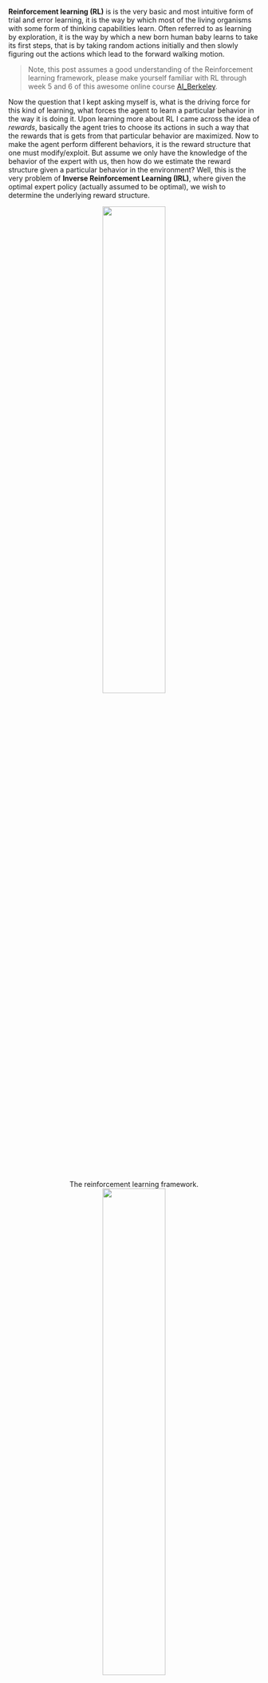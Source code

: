 **Reinforcement learning (RL)** is is the very basic and most intuitive form of trial and error learning, it is the way by which most of the living organisms with some form of thinking capabilities learn. Often referred to as learning by exploration, it is the way by which a new born human baby learns to take its first steps, that is by taking random actions initially and then slowly figuring out the actions which lead to the forward walking motion. 

> Note, this post assumes a good understanding of the Reinforcement learning framework, please make yourself familiar with RL through week 5 and 6 of this awesome online course [AI_Berkeley](https://www.edx.org/course/artificial-intelligence-uc-berkeleyx-cs188-1x).

Now the question that I kept asking myself is, what is the driving force for this kind of learning, what forces the agent to learn a particular behavior in the way it is doing it. Upon learning more about RL I came across the idea of *rewards*,
basically the agent tries to choose its actions in such a way that the rewards that is gets from that particular behavior are maximized. Now to make the agent perform different behaviors, it is the reward structure that one must modify/exploit. But assume we only have the knowledge of the behavior of the expert with us, then how do we estimate the reward structure given a particular behavior in the environment? Well, this is the very problem of **Inverse Reinforcement Learning (IRL)**, where given the optimal expert policy (actually assumed to be optimal), we wish to determine the underlying reward structure.

<div class="imgcap" align="middle">
<img src="/assets/IRL/rl_des.png" width="50%">
<div class="thecap" align="middle">
	The reinforcement learning framework.
</div>
</div>

<div class="imgcap" align="middle">
<img src="/assets/IRL/irl_des.png" width="50%">
<div class="thecap" align="middle" >
	The Inverse reinforcement learning framework.
</div>
</div>

Again, this is not an Intro to Inverse Reinforcement Learning post, rather it is a tutorial on how to use/code Inverse reinforcement learning framework for your own problem, but IRL lies at the very core of it, and it is quintessential to know about it first. IRL has been extensively studied in the past and algorithms have been developed for it, please go through the papers [Ng and Russell,2000](http://ai.stanford.edu/~ang/papers/icml00-irl.pdf), and [Abbeel and Ng, 2004](http://ai.stanford.edu/~ang/papers/icml04-apprentice.pdf) for more information.

> This posts adapts the algorithm from Abbeel and Ng, 2004 for solving the IRL problem.

### Problem to be solved

The idea here is to program a simple agent in a 2D world full of obstacles to copy/clone different behaviors in the environment, the behaviors are input with the help of expert trajectories given manually by a human/computer expert. This form of learning from expert demonstrations is called Apprenticeship Learning in the scientific literature, at the core of it lies inverse Reinforcement Learning, and we are just trying to figure out the different reward functions for these different behaviors.

### Apprenticeship vs. imitation learning - what is the difference?

In general, yes, they are the same thing, which means to learn from demonstration (LfD). Both methods learn from demonstration, but they learn different things:

+ Apprentiship learning via inverse reinforcement learning will try to **infer the goal of the teacher**. In other words, it will learn a reward function from observation, which can then be used in reinforcement learning. If it discovers that the goal is to hit a nail with a hammer, it will ignore blinks and scratches from the teacher, as they are irrelevant to the goal.

+ Imitation learning (a.k.a. behavioral cloning) will try to **directly copy the teacher**. This can be achieved by supervised learning alone. The AI will try to copy every action, even irrelevant actions such as blinking or scratching, for instance, or even mistakes. You could use RL here too, but only if you have a reward function.



### Working Environment

<div class="imgcap" align="middle">
<img src="/assets/IRL/envo.png" width="50%">
<div class="thecap" align="middle" >
	The white dots represent the extent to which the agent's sensors extend.
</div>
</div>

+ **Agent:** the agent is a small green circle with its heading direction indicated by a blue line.

+ **Sensors:** the agent is equipped with 3 distance cum color sensors, and this is the only information that the agent has about the environment.

+ **State Space:** the state of the agent consists of 8 observable features- 
1. Distance sensor 1 reading ( /40 to normalize)
2. Distance sensor 2 reading ( /40 to normalize)
3. Distance sensor 3 reading ( /40 to normalize)
4. No. of sensors seeing black color ( /3 to normalize)
5. No. of sensors seeing yellow color ( /3 to normalize)
6. No. of sensors seeing brown color ( /3 to normalize)
7. No. of sensors seeing red color ( /3 to normalize)
8. Boolen to indicate a crash/bump into an obstacle. (1:crash, 0:alive)

>Note, the normalization is done to ensure that every observable feature value is in the range [0,1] which is a necessary condition on the rewards for the IRL algorithm to converge.

+ **Rewards:** the reward after every frame is calculated as a weighted linear combination of the feature values observed in that respective frame. Here the reward r_t in the t th frame is calculated by the dot product of the weight vector w with the vector of feature values in t th frame, that is the state vector phi_t. Such that r_t = w^T x phi_t.

+ **Available Actions:** with every new frame, the agent automatically takes a *forward* step, the available actions can either turn the agent *left*, *right* or *do nothing* that is a simple forward step, note that the turning actions include the forward motion as well, it is not an in-place rotation.

+ **Obstacles:** the environment consists of rigid walls, deliberately colored in different colors. The agent has color sensing capabilities that helps it to dishtinguish between the obstacle types. The environment is designed in this way for easy testing of the IRL algorithm.


+ The Starting position(state) of the bot is fixed, as according to the IRL algorithm it is necessary that the starting state is same for all the iterations.

### Important modifications over the RL algorithm in Matt's code

>Note, that the RL algorithm is completely adopted from [this](https://medium.com/@harvitronix/using-reinforcement-learning-in-python-to-teach-a-virtual-car-to-avoid-obstacles-6e782cc7d4c6#.qvmmh4afn) post by Matt Harvey with minor changes, thus it makes perfect sense to talk about the changes that I have made, also even if the reader is comfortable with RL, I highly recommend a glance over that post in order to get an understanding of how the reinforcement learning is taking place.

The environment is significantly changed, with the agent getting abilites to not only sense the distance from the 3 sensors but also sense the color of the obstacles, enabling it to dishtinguish between the obstacles. Also, the agent is now smaller smaller in size and its sensing dots are now closer in order to get more resolution and better performance. Obstacles had to be made static for now, in order to simplify the process of testing the IRL algorithm, this may very well lead to overfitting of data, but I am not concerned about that at the moment. As discussed above the observation set or the state of the agent has been increased from 3 to 8, with the inclusion of the *crash* feature in the agent's state. The reward structure is completely changed, the reward is now a weighted linear combination of these 8 features, the agent no more receives a -500 reward on bumping into obstacles, rather, the feature value for *bumping* is +1 and not bumping is 0 and it is on the algorithm to decide what weight should be assigned to this feature based on the expert behavior.

As stated in Matt's blog, the aim here is to not just teach the RL agent to avoid obstacles, I mean why to assume anything about the reward structure, let the reward structure be completely decided by the algorithm from the expert demonstrations and see what behavior a particular setting of rewards achieves!

### Inverse Reinforcement Learning

#### Important definitions -

1. The **features** or **basis functions** phi_i which are basically observables in the state. The features in the current problem are discussed above in the state space section. We define phi(s_t) to be the sum of all the feature expectations phi_i such that:

	<a href="https://www.codecogs.com/eqnedit.php?latex=\begin{}&space;\phi(s_t)&space;&=&space;\phi_1&space;&plus;&space;\phi_2&space;&plus;&space;\phi_3&space;&plus;&space;.......&space;&plus;&space;\phi_n&space;\\&space;\end{}" target="_blank"><img src="https://latex.codecogs.com/gif.latex?\begin{}&space;\phi(s_t)&space;&=&space;\phi_1&space;&plus;&space;\phi_2&space;&plus;&space;\phi_3&space;&plus;&space;.......&space;&plus;&space;\phi_n&space;\\&space;\end{}" title="\begin{} \phi(s_t) &= \phi_1 + \phi_2 + \phi_3 + ....... + \phi_n \\ \end{}" /></a>

2. **Rewards** r_t - linear combination of these feature values observed at each state s_t.

	<a href="https://www.codecogs.com/eqnedit.php?latex=\begin{}&space;r(s,a,s')&space;&=&space;w_1&space;\phi_1&space;&plus;&space;w_2&space;\phi_2&space;&plus;&space;w_3&space;\phi_3&space;&plus;&space;.......&space;&plus;&space;w_n&space;\phi_n&space;\\&space;&=&space;w^T*\phi(s_t)&space;\\&space;\end{}" target="_blank"><img src="https://latex.codecogs.com/gif.latex?\begin{}&space;r(s,a,s')&space;&=&space;w_1&space;\phi_1&space;&plus;&space;w_2&space;\phi_2&space;&plus;&space;w_3&space;\phi_3&space;&plus;&space;.......&space;&plus;&space;w_n&space;\phi_n&space;\\&space;&=&space;w^T*\phi(s_t)&space;\\&space;\end{}" title="\begin{} r(s,a,s') &= w_1 \phi_1 + w_2 \phi_2 + w_3 \phi_3 + ....... + w_n \phi_n \\ &= w^T*\phi(s_t) \\ \end{}" /></a>

3. **Feature expectations** mu(pi) of a policy pi is the sum of discounted feature values phi(s_t).

	<a href="https://www.codecogs.com/eqnedit.php?latex=\begin{}&space;\mu(\pi)&space;&=&space;\sum_{t=0}^{\infty}&space;\gamma^t&space;\phi(s_t)&space;\\&space;\end{}" target="_blank"><img src="https://latex.codecogs.com/gif.latex?\begin{}&space;\mu(\pi)&space;&=&space;\sum_{t=0}^{\infty}&space;\gamma^t&space;\phi(s_t)&space;\\&space;\end{}" title="\begin{} \mu(\pi) &= \sum_{t=0}^{\infty} \gamma^t \phi(s_t) \\ \end{}" /></a>

	The feature expectations of a policy are independent of the weights, they only dependent on the states visited during the run (according to the policy) and on the discount factor gamma a number between 0 and 1 (e.g. 0.9 in our case). To obtain the feature expectations of a policy we have to execute the policy in real time with the agent and record the states visited and the feature values obtained.

#### Initializations

1. Expert policy feature expectations or the **expert's feature expectations** mu(pi_E) are obtained by the actions that are taken according to the expert behavior. We basically execute this policy and get the feature expectations as we do with any other policy.
The expert feature expectations are given to the IRL algorithm to find the weights such that the reward funciton corresponding to the weights resemebles the underlying reward function that the expert is trying to maximize (in usual RL language).

2. **Random policy feature expectations** - execute a random policy and use the feature expectations obtained to initialize IRL.

#### The algorithm

1. Maintain a list of the policy feature expectations that we obtain after every iteration.
2. At the very start we have only pi^1 -> the random policy feature expectations.
3. Find the first set of weights of w^1 by convex optimization, the problem is similar to an SVM classifier which tries to give a +1 label to the expert feature expec. and -1 label to all the other policy feature expecs.-

	<a href="https://www.codecogs.com/eqnedit.php?latex=\begin{}&space;min&space;||w||_{2}^{2}&space;\\&space;\end{}" target="_blank"><img src="https://latex.codecogs.com/gif.latex?\begin{}&space;min&space;||w||_{2}^{2}&space;\\&space;\end{}" title="\begin{} min ||w||_{2}^{2} \\ \end{}" /></a>

	such that, 

	<a href="https://www.codecogs.com/eqnedit.php?latex=\begin{}&space;w^T&space;\mu_E&space;&>=&space;1&space;\\&space;-&space;w^T&space;\mu_{\pi^(i)}&space;&>=&space;1&space;\\&space;\text{definition&space;of&space;expectation}&space;\end{}" target="_blank"><img src="https://latex.codecogs.com/gif.latex?\begin{}&space;w^T&space;\mu_E&space;&>=&space;1&space;\\&space;-&space;w^T&space;\mu_{\pi^(i)}&space;&>=&space;1&space;\\&space;\text{definition&space;of&space;expectation}&space;\end{}" title="\begin{} w^T \mu_E &>= 1 \\ - w^T \mu_{\pi^(i)} &>= 1 \\ \text{definition of expectation} \end{}" /></a>

	Termination condition:

	<a href="https://www.codecogs.com/eqnedit.php?latex=\begin{}&space;w^T&space;(\mu_E&space;-&space;\mu_{\pi^(i)}&space;)&space;&<=&space;\epsilon&space;\\&space;\end{}" target="_blank"><img src="https://latex.codecogs.com/gif.latex?\begin{}&space;w^T&space;(\mu_E&space;-&space;\mu_{\pi^(i)}&space;)&space;&<=&space;\epsilon&space;\\&space;\end{}" title="\begin{} w^T (\mu_E - \mu_{\pi^(i)} ) &<= \epsilon \\ \end{}" /></a>

5. Now, once we get the weights after one iteration of optimization, that is once we get a new reward function, we have to learn the policy which this reward function gives rise to. This is same as saying, find a policy that tries to maximize this obtained reward function. To find this new policy we have to train the Reinforcement Learning algorithm with this new reward function, and train it until the Q-values converge, to get a proper estimate of the policy.

6. After we have learned a new policy we have to test this policy online, in order to get the feature expectations corresponding to this new policy. Then we add these new feature expectaitons to our list of feature expectations and carry on with out IRL algorithm's next iteration until convergence.



### The ones and the zeros

Let us now try to get a hang of the code. Please Find the complete code in [this](https://github.com/jangirrishabh/toyCarIRL) git repo. There are mainly 3 files that you have to worry about - 

+ **manualControl.py** - to get the feature expectations of the expert by manually moving the agent around. Run "python3 manualControl.py", wait for the gui to load and then use your arrow keys to start moving around. Give it the behavior you want it to copy (Note that the behavior which you expect it to copy should be reasonable with the given state space). A good trick would be to assume yourself in place of the agent and think whether you will be able to dishtinguish the given behavior given the current state space only. See the source file for more details.

+ **toy_car_IRL.py** - the main file, this is where the IRL code rests. Let us have a look a the code step by step-

{% gist 51542f27e97eac1559a00f06b757df1a %}

Import dependencies and define the important parameters, change the BEHAVIOR as required. FRAMES are the number of frames you want the RL algorithm to run. 100K is okay and takes around 2 hours.

{% gist 49b602b9a3090773d492310175bb2e3f %}

Create the easy to use irlAgent class, which takes in the random and expert behaviors, and the other important parameters as shown.

{% gist bc17c06a07ea3b915827e89f3c13a2ae %}

The getRLAgentFE function uses the IRL_helper from the reinforcement learner to train a new model and get feature expectations by playing that model for 2000 iterations. It basically returns the feature expectations for every set of weights (W) it gets.

{% gist ce0ef99adc652c7469f1bc4303a3af41 %}

To update the dictionary in which we keep our obtained policies and their respective t values.  Where t = (weights.tanspose)x(expert-newPolicy).

{% gist be55a5d44e5b1ff13dfa68cc96f6b1b1 %}

The implementation of the main IRL algorithm, that is discussed above.
{% gist 9faee18596467ee33ac5d91fd0cb675f %}

The convex optimization to update the weights upon receving a new policy, basically assign +1 label to expert policy and -1 label to all the other policies and optimize for the weights under the mentioned contraints. To know more about this optimization visit [site](https://courses.csail.mit.edu/6.867/wiki/images/a/a7/Qp-cvxopt.pdf)

{% gist 30cf6c59b9915054f3cf6d278f8f8a11 %}

Create an irlAgent and pass the desired parameters, select between the type of expert behavior you wish to learn the weights for and then run the optimalWeightFinder() function. Note that I have already obtained the feature expectations for red, yellow and brown behaviors.
After the algorithm terminates, you will obtain a list of weights in 'weights-red/yellow/brown.txt', with the respective selected BEHAVIOR. Now, to select the best possible behavior from all the obtained weights, play the saved models in the saved-models_BEHAVIOR/evaluatedPolicies/ directory, the models are saved in the following format **'saved-models_'+ BEHAVIOR +'/evaluatedPolicies/'+iteration number+ '-164-150-100-50000-100000' + '.h5'**. Basically you will get different weights for different iterations, first play the models to find out the model which performs best, then note the iteration number of that model, the weights obtained corresponding to this iteration number are the weights that get you closest to the expert behavior.

+ **playing.py** - to play a model and get the feature expectations after learning a policy and the respective weights, run 'python3 playing.py arg1 arg2 arg3' where arg1 = BEHAVIOR (red/yellow/brown), arg2 = iteration number, arg3 = training frames used in training. This will play the saved model and you can easily evaluate the policy, and to also obtain the feature expectations for this policy you need to replace the weights in the main function of this file.

And then there are files which you probably don't need to update/modify, atleast for the content in this post - 

+ **learning.py** - the reinforcement learning algorithm is implemented here.
+ **flat_game/carmunk.py** - environment/game configuration file.

### The Results, the behaviors and the weights

After around 10-15 iterations the algorithm converges in all the 4 different chosen behaviors, I obtained the following results:



<div class="imgcap">
<div align="middle">
<iframe width="500px" height="300px" src="https://www.youtube.com/embed/3PUgmPuJLY4?rel=0&amp;controls=0&amp;autoplay=1&amp;loop=1&amp;rel=0&amp;showinfo=0" frameborder="0" allowfullscreen></iframe>
</div>
<div class="thecap" align="middle" ><b>Yellow loving agent: the objective is to go around yellow obstacles without bumping.</b> </div>
</div>

<div class="imgcap">
<div align="middle">
<iframe width="500px" height="300px" src="https://www.youtube.com/embed/gFuGes_WNTk?rel=0&amp;controls=0&amp;autoplay=1&amp;loop=1&amp;rel=0&amp;showinfo=0" frameborder="0" allowfullscreen></iframe>
</div>
<div class="thecap" align="middle" ><b>Brown loving agent: the objective is to go around brown obstacles without bumping.</b> </div>
</div>

<div class="imgcap">
<div align="middle">
<iframe width="500px" height="300px" src="https://www.youtube.com/embed/XXcxL6yq890?rel=0&amp;controls=0&amp;autoplay=1&amp;loop=1&amp;rel=0&amp;showinfo=0" frameborder="0" allowfullscreen></iframe>
</div>
<div class="thecap" align="middle"><b>Red loving agent: the objective is to go around red obstacles without bumping. The boundary is red colored.</b> </div>
</div>

<div class="imgcap">
<div align="middle">
<iframe width="500px" height="300px" src="https://www.youtube.com/embed/D64UXmFX4Yc?rel=0&amp;controls=0&amp;autoplay=1&amp;loop=1&amp;rel=0&amp;showinfo=0" frameborder="0" allowfullscreen></iframe>
</div>
<div class="thecap" align="middle"><b>Bumping loving agent: the objective is to bump into obstacles continuously.</b> </div>
</div>



|        Weights           |&nbsp;&nbsp;&nbsp;&nbsp;I love yellow &nbsp;&nbsp;&nbsp;&nbsp;|&nbsp;&nbsp;&nbsp;&nbsp;I love Brown&nbsp;&nbsp;&nbsp;&nbsp;      |&nbsp;&nbsp;&nbsp;&nbsp;I love Red  &nbsp;&nbsp;&nbsp;&nbsp;      |&nbsp;&nbsp;&nbsp;&nbsp;I love Bumping  &nbsp;&nbsp;&nbsp;&nbsp;  |
| :----------------------  |  :------------: |  :------------: |  :------------:  |  :-------------: |
| w1 (Left sensor dist.)   |    -0.0880     |    -0.2627     |     0.2816      |       -0.5892   |
| w2 (middle sensor dist.) |    -0.0624     |     0.0363     |    -0.5547      |       -0.3672   |
| w3 (right sensor dist.)  |    0.0914      |     0.0931     |    -0.2297      |       -0.4660   |
| w4 (Black color)         |    -0.0114     |     0.0046     |     0.6824      |       -0.0299   |
| w5 (yellow color)        |    0.6690      |    -0.1829     |    -0.3025      |       -0.1528   |
| w6 (brown color)         |    -0.0771     |     0.6987     |     0.0004      |       -0.0368   |
| w7 (red color)           |    -0.6650     |    -0.5922     |     0.0525      |       -0.5239   |
| w8 (crash)               |    -0.2897     |    -0.2201     |    -0.0075      |        0.0256   |


#### Possible explanation of the weights - 

+ A high negative value is assigned to the weight which belongs to the *bumping* feature in the first three behaviors, because these 3 expert behaviors do not want the agent to bump into obstacles. Whereas the weight for the same feature in the last behavior, namely the Nasty bot is positive, as the expert behavior advocates bumping.

+ Apparantely the weights for the color features are respective to the expert behavior, high when that color is desired, otherwise a rather low/negative value to get a distinct behavior.

+ The distance feature weights are very ambiguous (counter-intuitive) and it is very difficult to find out some meaningful pattern in the weights. Only thing I wish to point out is that it is even possible to dintinguish clockwise and anti-clockwise behaviors in the current setting, the distance features will carry this information.

> Note, it is very important to first think of whether you as a human will be able to dishtinguish between the given behaviors with the availability of the current state set (the observations) while designing the problem structure. Otherwise you might just be forcing the algorithm to find different weights without providing it the necessary information completely.
	

### Train for a different behavior

If you really want to get into IRL, I would recommend that you actually try to teach the agent a new behavior (you might have to modify the environment for that, as the possible distinct behaviors for the current state set have already been exploited, well atleast according to me).

### Install Pygame

Install Pygame's dependencies with:

`sudo apt install mercurial libfreetype6-dev libsdl-dev libsdl-image1.2-dev libsdl-ttf2.0-dev libsmpeg-dev libportmidi-dev libavformat-dev libsdl-mixer1.2-dev libswscale-dev libjpeg-dev`

Then install Pygame itself:

`pip3 install hg+http://bitbucket.org/pygame/pygame`

### Install Pymunk

This is the physics engine used by the simulation. It just went through a pretty significant rewrite (v5) so you need to grab the older v4 version. v4 is written for Python 2 so there are a couple extra steps.

Go back to your home or downloads and get Pymunk 4:

`wget https://github.com/viblo/pymunk/archive/pymunk-4.0.0.tar.gz`

Unpack it:

`tar zxvf pymunk-4.0.0.tar.gz`

Update from Python 2 to 3:

`cd pymunk-pymukn-4.0.0/pymunk`

`2to3 -w *.py`

`cd ..`

In setup.py, comment the line
`bdist.bdist.format_commands += ['msi']`

Install it:

`pip install .`

Now go back to where you cloned `reinforcement-learning-car` and make sure everything worked with a quick `python3 learning.py`. If you see a screen come up with a little dot flying around the screen, you're ready to go!

## Training

First, you need to train a model. This will save weights to the `saved-models` folder. *You may need to create this folder before running*. You can train the model by running:

`python3 learning.py`

It can take anywhere from an hour to 36 hours to train a model, depending on the complexity of the network and the size of your sample. However, it will spit out weights every 25,000 frames, so you can move on to the next step in much less time.

## Playing

Edit the `playing.py` file to change the path name for the model you want to load. Sorry about this, I know it should be a command line argument.

Then, watch the car drive itself around the obstacles!

`python3 playing.py`

That's all there is to it.

### Resources and credits - 
1. Thank you Matt Harvey for the game and the RL framework, basically for the father blog to this blog - [Using RL to teach a virtual car to avoid obstacles](https://medium.com/@harvitronix/using-reinforcement-learning-in-python-to-teach-a-virtual-car-to-avoid-obstacles-6e782cc7d4c6#.qvmmh4afn)
2. Andrew Ng and Stuart Russell, 2000 - [Algorithms for Inverse Reinforcement Learning](http://ai.stanford.edu/~ang/papers/icml00-irl.pdf)
3. Pieter Abbeel and Andrew Ng, 2004 - [Apprenticeship Learning via Inverse Reinforcement Learning](http://ai.stanford.edu/~ang/papers/icml04-apprentice.pdf)

----------